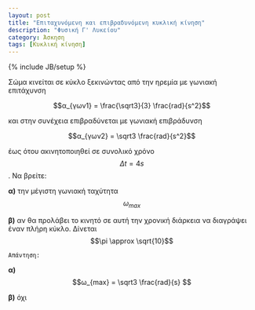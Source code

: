 ```yaml
---
layout: post
title: "Eπιταχυνόμενη και επιβραδυνόμενη κυκλική κίνηση"
description: "Φυσική Γ' Λυκείου"
category: Άσκηση
tags: [Κυκλική κίνηση]
---
```

{% include JB/setup %}



Σώμα κινείται σε κύκλο ξεκινώντας από την ηρεμία με γωνιακή επιτάχυνση 


$$α_{γων1} = \frac{\sqrt3}{3} \frac{rad}{s^2}$$ 


και στην συνέχεια επιβραδύνεται με γωνιακή επιβράδυνση 


$$α_{γων2} = \sqrt3 \frac{rad}{s^2}$$


έως ότου ακινητοποιηθεί σε συνολικό χρόνο $$Δt = 4s$$. Να βρείτε:

**α)** την μέγιστη γωνιακή ταχύτητα $$ω_{max}$$

**β)** αν θα προλάβει το κινητό σε αυτή την χρονική διάρκεια να διαγράψει έναν πλήρη κύκλο. 
Δίνεται $$\pi \approx \sqrt{10}$$


`Απάντηση:`

**α)** $$ω_{max} = \sqrt3 \frac{rad}{s} $$

**β)** όχι